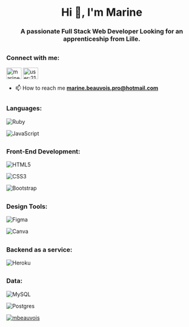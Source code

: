 <h1 align="center">Hi 👋, I'm Marine</h1>
<h3 align="center">A passionate Full Stack Web Developer Looking for an apprenticeship from Lille.</h3>
<p> </p>

## <h3 align="left">Connect with me:</h3>
<p align="left">
<a href="https://linkedin.com/in/marine-beauvois" target="blank"><img align="center" src="https://raw.githubusercontent.com/rahuldkjain/github-profile-readme-generator/master/src/images/icons/Social/linked-in-alt.svg" alt="marine-beauvois" height="30" width="40" /></a>
<a href="https://stackoverflow.com/users/user:21095404" target="blank"><img align="center" src="https://raw.githubusercontent.com/rahuldkjain/github-profile-readme-generator/master/src/images/icons/Social/stack-overflow.svg" alt="user:21095404" height="30" width="40" /></a>
</p>

  - 📫 How to reach me **marine.beauvois.pro@hotmail.com**

## <h3 align="left">Languages:</h3>

![Ruby](https://img.shields.io/badge/ruby-%23CC342D.svg?style=for-the-badge&logo=ruby&logoColor=white)

![JavaScript](https://img.shields.io/badge/javascript-%23323330.svg?style=for-the-badge&logo=javascript&logoColor=%23F7DF1E)

## <h3 align="left">Front-End Development:</h3>

![HTML5](https://img.shields.io/badge/html5-%23E34F26.svg?style=for-the-badge&logo=html5&logoColor=white)

![CSS3](https://img.shields.io/badge/css3-%231572B6.svg?style=for-the-badge&logo=css3&logoColor=white)

![Bootstrap](https://img.shields.io/badge/bootstrap-%23563D7C.svg?style=for-the-badge&logo=bootstrap&logoColor=white)

## <h3 align="left">Design Tools:</h3>

![Figma](https://img.shields.io/badge/figma-%23F24E1E.svg?style=for-the-badge&logo=figma&logoColor=white)

![Canva](https://img.shields.io/badge/Canva-%2300C4CC.svg?style=for-the-badge&logo=Canva&logoColor=white)

## <h3 align="left">Backend as a service:</h3>

![Heroku](https://img.shields.io/badge/heroku-%23430098.svg?style=for-the-badge&logo=heroku&logoColor=white)

## <h3 align="left">Data:</h3>

![MySQL](https://img.shields.io/badge/mysql-%2300f.svg?style=for-the-badge&logo=mysql&logoColor=white)

![Postgres](https://img.shields.io/badge/postgres-%23316192.svg?style=for-the-badge&logo=postgresql&logoColor=white)


<p align="left"> <a href="https://github.com/ryo-ma/github-profile-trophy"><img src="https://github-profile-trophy.vercel.app/?username=mbeauvois" alt="mbeauvois" /></a> </p>









